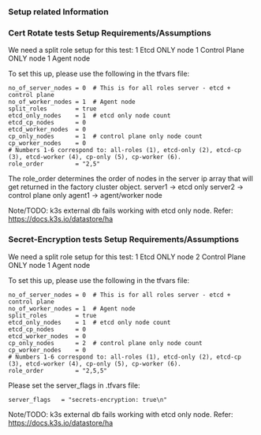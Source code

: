 ### Setup related Information 

### Cert Rotate tests Setup Requirements/Assumptions

We need a split role setup for this test:
1 Etcd ONLY node
1 Control Plane ONLY node
1 Agent node

To set this up, please use the following in the tfvars file: 

```
no_of_server_nodes = 0  # This is for all roles server - etcd + control plane
no_of_worker_nodes = 1  # Agent node
split_roles        = true
etcd_only_nodes    = 1  # etcd only node count
etcd_cp_nodes      = 0 
etcd_worker_nodes  = 0
cp_only_nodes      = 1  # control plane only node count
cp_worker_nodes    = 0
# Numbers 1-6 correspond to: all-roles (1), etcd-only (2), etcd-cp (3), etcd-worker (4), cp-only (5), cp-worker (6).
role_order         = "2,5"
```

The role_order determines the order of nodes in the server ip array that will get returned in the factory cluster object. 
server1 -> etcd only
server2 -> control plane only
agent1 ->  agent/worker node

Note/TODO: k3s external db fails working with etcd only node. Refer: https://docs.k3s.io/datastore/ha


### Secret-Encryption tests Setup Requirements/Assumptions
We need a split role setup for this test:
1 Etcd ONLY node
2 Control Plane ONLY node
1 Agent node

To set this up, please use the following in the tfvars file: 

```
no_of_server_nodes = 0  # This is for all roles server - etcd + control plane
no_of_worker_nodes = 1  # Agent node
split_roles        = true
etcd_only_nodes    = 1  # etcd only node count
etcd_cp_nodes      = 0 
etcd_worker_nodes  = 0
cp_only_nodes      = 2  # control plane only node count
cp_worker_nodes    = 0
# Numbers 1-6 correspond to: all-roles (1), etcd-only (2), etcd-cp (3), etcd-worker (4), cp-only (5), cp-worker (6).
role_order         = "2,5,5"
```

Please set the server_flags in .tfvars file:
```
server_flags   = "secrets-encryption: true\n"
```

Note/TODO: k3s external db fails working with etcd only node. Refer: https://docs.k3s.io/datastore/ha
